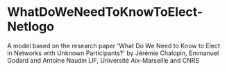 WhatDoWeNeedToKnowToElect-Netlogo
=================================

A model based on the research paper 
'What Do We Need to Know to Elect in Networks with Unknown Participants?' 
by Jérémie Chalopin, Emmanuel Godard and Antoine Naudin
LIF, Université Aix-Marseille and CNRS
